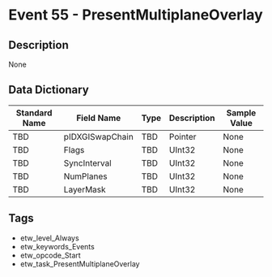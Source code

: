 # Event 55 - PresentMultiplaneOverlay

## Description
None

## Data Dictionary
|Standard Name|Field Name|Type|Description|Sample Value|
|---|---|---|---|---|
|TBD|pIDXGISwapChain|TBD|Pointer|None|None|
|TBD|Flags|TBD|UInt32|None|None|
|TBD|SyncInterval|TBD|UInt32|None|None|
|TBD|NumPlanes|TBD|UInt32|None|None|
|TBD|LayerMask|TBD|UInt32|None|None|

## Tags
* etw_level_Always
* etw_keywords_Events
* etw_opcode_Start
* etw_task_PresentMultiplaneOverlay